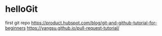 # helloGit
first git repo
https://product.hubspot.com/blog/git-and-github-tutorial-for-beginners
https://yangsu.github.io/pull-request-tutorial/
